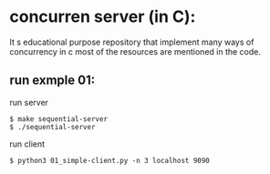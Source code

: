 # concurren server (in C):

It s educational purpose repository that implement many ways of concurrency in c most of the resources are mentioned in the code.

## run exmple 01:
run server
```shell
$ make sequential-server
$ ./sequential-server
```

run client
```shell
$ python3 01_simple-client.py -n 3 localhost 9090
```